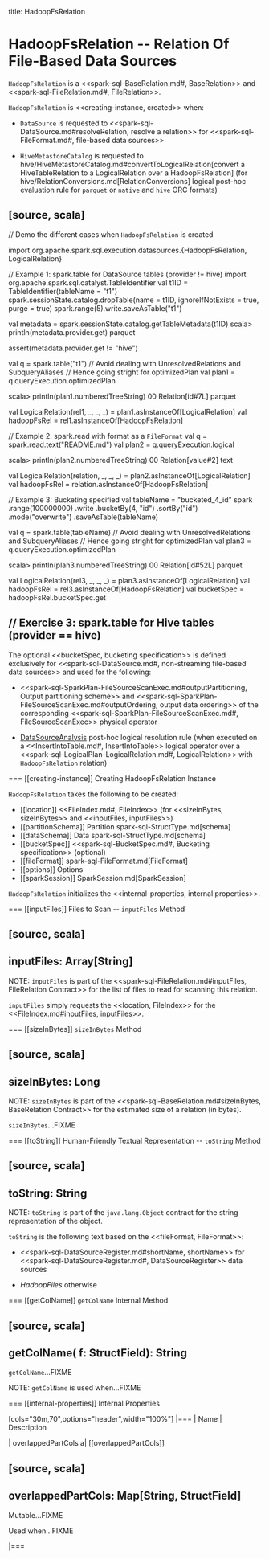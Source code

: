 title: HadoopFsRelation

# HadoopFsRelation -- Relation Of File-Based Data Sources

`HadoopFsRelation` is a <<spark-sql-BaseRelation.md#, BaseRelation>> and <<spark-sql-FileRelation.md#, FileRelation>>.

`HadoopFsRelation` is <<creating-instance, created>> when:

* `DataSource` is requested to <<spark-sql-DataSource.md#resolveRelation, resolve a relation>> for <<spark-sql-FileFormat.md#, file-based data sources>>

* `HiveMetastoreCatalog` is requested to hive/HiveMetastoreCatalog.md#convertToLogicalRelation[convert a HiveTableRelation to a LogicalRelation over a HadoopFsRelation] (for hive/RelationConversions.md[RelationConversions] logical post-hoc evaluation rule for `parquet` or `native` and `hive` ORC formats)

[source, scala]
----
// Demo the different cases when `HadoopFsRelation` is created

import org.apache.spark.sql.execution.datasources.{HadoopFsRelation, LogicalRelation}

// Example 1: spark.table for DataSource tables (provider != hive)
import org.apache.spark.sql.catalyst.TableIdentifier
val t1ID = TableIdentifier(tableName = "t1")
spark.sessionState.catalog.dropTable(name = t1ID, ignoreIfNotExists = true, purge = true)
spark.range(5).write.saveAsTable("t1")

val metadata = spark.sessionState.catalog.getTableMetadata(t1ID)
scala> println(metadata.provider.get)
parquet

assert(metadata.provider.get != "hive")

val q = spark.table("t1")
// Avoid dealing with UnresolvedRelations and SubqueryAliases
// Hence going stright for optimizedPlan
val plan1 = q.queryExecution.optimizedPlan

scala> println(plan1.numberedTreeString)
00 Relation[id#7L] parquet

val LogicalRelation(rel1, _, _, _) = plan1.asInstanceOf[LogicalRelation]
val hadoopFsRel = rel1.asInstanceOf[HadoopFsRelation]

// Example 2: spark.read with format as a `FileFormat`
val q = spark.read.text("README.md")
val plan2 = q.queryExecution.logical

scala> println(plan2.numberedTreeString)
00 Relation[value#2] text

val LogicalRelation(relation, _, _, _) = plan2.asInstanceOf[LogicalRelation]
val hadoopFsRel = relation.asInstanceOf[HadoopFsRelation]

// Example 3: Bucketing specified
val tableName = "bucketed_4_id"
spark
  .range(100000000)
  .write
  .bucketBy(4, "id")
  .sortBy("id")
  .mode("overwrite")
  .saveAsTable(tableName)

val q = spark.table(tableName)
// Avoid dealing with UnresolvedRelations and SubqueryAliases
// Hence going stright for optimizedPlan
val plan3 = q.queryExecution.optimizedPlan

scala> println(plan3.numberedTreeString)
00 Relation[id#52L] parquet

val LogicalRelation(rel3, _, _, _) = plan3.asInstanceOf[LogicalRelation]
val hadoopFsRel = rel3.asInstanceOf[HadoopFsRelation]
val bucketSpec = hadoopFsRel.bucketSpec.get

// Exercise 3: spark.table for Hive tables (provider == hive)
----

The optional <<bucketSpec, bucketing specification>> is defined exclusively for <<spark-sql-DataSource.md#, non-streaming file-based data sources>> and used for the following:

* <<spark-sql-SparkPlan-FileSourceScanExec.md#outputPartitioning, Output partitioning scheme>> and <<spark-sql-SparkPlan-FileSourceScanExec.md#outputOrdering, output data ordering>> of the corresponding <<spark-sql-SparkPlan-FileSourceScanExec.md#, FileSourceScanExec>> physical operator

* [DataSourceAnalysis](logical-analysis-rules/DataSourceAnalysis.md) post-hoc logical resolution rule (when executed on a <<InsertIntoTable.md#, InsertIntoTable>> logical operator over a <<spark-sql-LogicalPlan-LogicalRelation.md#, LogicalRelation>> with `HadoopFsRelation` relation)

=== [[creating-instance]] Creating HadoopFsRelation Instance

`HadoopFsRelation` takes the following to be created:

* [[location]] <<FileIndex.md#, FileIndex>> (for <<sizeInBytes, sizeInBytes>> and <<inputFiles, inputFiles>>)
* [[partitionSchema]] Partition spark-sql-StructType.md[schema]
* [[dataSchema]] Data spark-sql-StructType.md[schema]
* [[bucketSpec]] <<spark-sql-BucketSpec.md#, Bucketing specification>> (optional)
* [[fileFormat]] spark-sql-FileFormat.md[FileFormat]
* [[options]] Options
* [[sparkSession]] SparkSession.md[SparkSession]

`HadoopFsRelation` initializes the <<internal-properties, internal properties>>.

=== [[inputFiles]] Files to Scan -- `inputFiles` Method

[source, scala]
----
inputFiles: Array[String]
----

NOTE: `inputFiles` is part of the <<spark-sql-FileRelation.md#inputFiles, FileRelation Contract>> for the list of files to read for scanning this relation.

`inputFiles` simply requests the <<location, FileIndex>> for the <<FileIndex.md#inputFiles, inputFiles>>.

=== [[sizeInBytes]] `sizeInBytes` Method

[source, scala]
----
sizeInBytes: Long
----

NOTE: `sizeInBytes` is part of the <<spark-sql-BaseRelation.md#sizeInBytes, BaseRelation Contract>> for the estimated size of a relation (in bytes).

`sizeInBytes`...FIXME

=== [[toString]] Human-Friendly Textual Representation -- `toString` Method

[source, scala]
----
toString: String
----

NOTE: `toString` is part of the `java.lang.Object` contract for the string representation of the object.

`toString` is the following text based on the <<fileFormat, FileFormat>>:

* <<spark-sql-DataSourceRegister.md#shortName, shortName>> for <<spark-sql-DataSourceRegister.md#, DataSourceRegister>> data sources

* *HadoopFiles* otherwise

=== [[getColName]] `getColName` Internal Method

[source, scala]
----
getColName(
  f: StructField): String
----

`getColName`...FIXME

NOTE: `getColName` is used when...FIXME

=== [[internal-properties]] Internal Properties

[cols="30m,70",options="header",width="100%"]
|===
| Name
| Description

| overlappedPartCols
a| [[overlappedPartCols]]

[source, scala]
----
overlappedPartCols: Map[String, StructField]
----

Mutable...FIXME

Used when...FIXME

|===
